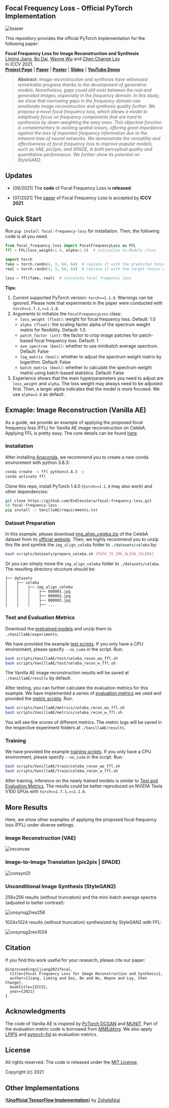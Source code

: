 ## Focal Frequency Loss - Official PyTorch Implementation

![teaser](https://raw.githubusercontent.com/EndlessSora/focal-frequency-loss/master/resources/teaser.jpg)

This repository provides the official PyTorch implementation for the following paper:

**Focal Frequency Loss for Image Reconstruction and Synthesis**<br>
[Liming Jiang](https://liming-jiang.com/), [Bo Dai](http://daibo.info/), [Wayne Wu](https://wywu.github.io/) and [Chen Change Loy](http://personal.ie.cuhk.edu.hk/~ccloy/)<br>
In ICCV 2021.<br>
[**Project Page**](https://www.mmlab-ntu.com/project/ffl/index.html) | [**Paper**](https://arxiv.org/abs/2012.12821) | [**Poster**](https://liming-jiang.com/projects/FFL/resources/poster.pdf) | [**Slides**](https://liming-jiang.com/projects/FFL/resources/slides.pdf) | [**YouTube Demo**](https://www.youtube.com/watch?v=RNTnDtKvcpc)
> **Abstract:** *Image reconstruction and synthesis have witnessed remarkable progress thanks to the development of generative models. Nonetheless, gaps could still exist between the real and generated images, especially in the frequency domain. In this study, we show that narrowing gaps in the frequency domain can ameliorate image reconstruction and synthesis quality further. We propose a novel focal frequency loss, which allows a model to adaptively focus on frequency components that are hard to synthesize by down-weighting the easy ones. This objective function is complementary to existing spatial losses, offering great impedance against the loss of important frequency information due to the inherent bias of neural networks. We demonstrate the versatility and effectiveness of focal frequency loss to improve popular models, such as VAE, pix2pix, and SPADE, in both perceptual quality and quantitative performance. We further show its potential on StyleGAN2.*

## Updates

- [09/2021] The **code** of Focal Frequency Loss is **released**.

- [07/2021] The [paper](https://arxiv.org/abs/2012.12821) of Focal Frequency Loss is accepted by **ICCV 2021**.

## Quick Start

Run `pip install focal-frequency-loss` for installation. Then, the following code is all you need.

```python
from focal_frequency_loss import FocalFrequencyLoss as FFL
ffl = FFL(loss_weight=1.0, alpha=1.0)  # initialize nn.Module class

import torch
fake = torch.randn(4, 3, 64, 64)  # replace it with the predicted tensor of shape (N, C, H, W)
real = torch.randn(4, 3, 64, 64)  # replace it with the target tensor of shape (N, C, H, W)

loss = ffl(fake, real)  # calculate focal frequency loss
```

**Tips:** 

1. Current supported PyTorch version: `torch>=1.1.0`. Warnings can be ignored. Please note that experiments in the paper were conducted with `torch<=1.7.1,>=1.1.0`.
2. Arguments to initialize the `FocalFrequencyLoss` class:
	- `loss_weight (float)`: weight for focal frequency loss. Default: 1.0
	- `alpha (float)`: the scaling factor alpha of the spectrum weight matrix for flexibility. Default: 1.0
	- `patch_factor (int)`: the factor to crop image patches for patch-based focal frequency loss. Default: 1
	- `ave_spectrum (bool)`: whether to use minibatch average spectrum. Default: False
	- `log_matrix (bool)`: whether to adjust the spectrum weight matrix by logarithm. Default: False
	- `batch_matrix (bool)`: whether to calculate the spectrum weight matrix using batch-based statistics. Default: False
3. Experience shows that the main hyperparameters you need to adjust are `loss_weight` and `alpha`. The loss weight may always need to be adjusted first. Then, a larger alpha indicates that the model is more focused. We use `alpha=1.0` as default.

## Exmaple: Image Reconstruction (Vanilla AE)

As a guide, we provide an example of applying the proposed focal frequency loss (FFL) for Vanilla AE image reconstruction on CelebA. Applying FFL is pretty easy. The core details can be found [here](https://github.com/EndlessSora/focal-frequency-loss/blob/master/VanillaAE/models.py).

### Installation

After installing [Anaconda](https://www.anaconda.com/), we recommend you to create a new conda environment with python 3.8.3:

```bash
conda create -n ffl python=3.8.3 -y
conda activate ffl
```

Clone this repo, install PyTorch 1.4.0 (`torch>=1.1.0` may also work) and other dependencies:

```bash
git clone https://github.com/EndlessSora/focal-frequency-loss.git
cd focal-frequency-loss
pip install -r VanillaAE/requirements.txt
```

### Dataset Preparation

In this example, please download [img\_align\_celeba.zip](https://drive.google.com/file/d/0B7EVK8r0v71pZjFTYXZWM3FlRnM/view?usp=sharing&resourcekey=0-dYn9z10tMJOBAkviAcfdyQ) of the CelebA dataset from its [official website](https://mmlab.ie.cuhk.edu.hk/projects/CelebA.html). Then, we highly recommend you to unzip this file and symlink the `img_align_celeba` folder to `./datasets/celeba` by:

```bash
bash scripts/datasets/prepare_celeba.sh [PATH_TO_IMG_ALIGN_CELEBA]
```

Or you can simply move the `img_align_celeba` folder to `./datasets/celeba`. The resulting directory structure should be:

```
├── datasets
│    ├── celeba
│    │    ├── img_align_celeba  
│    │    │    ├── 000001.jpg
│    │    │    ├── 000002.jpg
│    │    │    ├── 000003.jpg
│    │    │    ├── ...
```

### Test and Evaluation Metrics

Download the [pretrained models](https://drive.google.com/file/d/1YIH09eoDyP2JLmiYJpju4hOkVFO7M3b_/view?usp=sharing) and unzip them to `./VanillaAE/experiments`.

We have provided the example [test scripts](https://github.com/EndlessSora/focal-frequency-loss/tree/master/scripts/VanillaAE/test). If you only have a CPU environment, please specify `--no_cuda` in the script. Run:

```bash
bash scripts/VanillaAE/test/celeba_recon_wo_ffl.sh
bash scripts/VanillaAE/test/celeba_recon_w_ffl.sh
```

The Vanilla AE image reconstruction results will be saved at `./VanillaAE/results` by default.

After testing, you can further calculate the evaluation metrics for this example. We have implemented a series of [evaluation metrics](https://github.com/EndlessSora/focal-frequency-loss/tree/master/metrics) we used and provided the [metric scripts](https://github.com/EndlessSora/focal-frequency-loss/tree/master/scripts/VanillaAE/metrics). Run:

```bash
bash scripts/VanillaAE/metrics/celeba_recon_wo_ffl.sh
bash scripts/VanillaAE/metrics/celeba_recon_w_ffl.sh
```

You will see the scores of different metrics. The metric logs will be saved in the respective experiment folders at `./VanillaAE/results`.

### Training

We have provided the example [training scripts](https://github.com/EndlessSora/focal-frequency-loss/tree/master/scripts/VanillaAE/train). If you only have a CPU environment, please specify `--no_cuda` in the script. Run:

```bash
bash scripts/VanillaAE/train/celeba_recon_wo_ffl.sh
bash scripts/VanillaAE/train/celeba_recon_w_ffl.sh 
```

After training, inference on the newly trained models is similar to [Test and Evaluation Metrics](#test-and-evaluation-metrics). The results could be better reproduced on NVIDIA Tesla V100 GPUs with `torch<=1.7.1,>=1.1.0`.

## More Results

Here, we show other examples of applying the proposed focal frequency loss (FFL) under diverse settings.

### Image Reconstruction (VAE)

![reconvae](https://raw.githubusercontent.com/EndlessSora/focal-frequency-loss/master/resources/reconvae.jpg)

### Image-to-Image Translation (pix2pix | SPADE)

![consynI2I](https://raw.githubusercontent.com/EndlessSora/focal-frequency-loss/master/resources/consynI2I.jpg)

### Unconditional Image Synthesis (StyleGAN2)

256x256 results (without truncation) and the mini-batch average spectra (adjusted to better contrast):

![unsynsg2res256](https://raw.githubusercontent.com/EndlessSora/focal-frequency-loss/master/resources/unsynsg2res256.jpg)

1024x1024 results (without truncation) synthesized by StyleGAN2 with FFL:

![unsynsg2res1024](https://raw.githubusercontent.com/EndlessSora/focal-frequency-loss/master/resources/unsynsg2res1024.jpg)

## Citation

If you find this work useful for your research, please cite our paper:

```
@inproceedings{jiang2021focal,
  title={Focal Frequency Loss for Image Reconstruction and Synthesis},
  author={Jiang, Liming and Dai, Bo and Wu, Wayne and Loy, Chen Change},
  booktitle={ICCV},
  year={2021}
}
```

## Acknowledgments

The code of Vanilla AE is inspired by [PyTorch DCGAN](https://github.com/pytorch/examples/tree/master/dcgan) and [MUNIT](https://github.com/NVlabs/MUNIT). Part of the evaluation metric code is borrowed from [MMEditing](https://github.com/open-mmlab/mmediting). We also apply [LPIPS](https://github.com/richzhang/PerceptualSimilarity) and [pytorch-fid](https://github.com/mseitzer/pytorch-fid) as evaluation metrics.

## License

All rights reserved. The code is released under the [MIT License](https://github.com/EndlessSora/focal-frequency-loss/blob/master/LICENSE.md).

Copyright (c) 2021

## Other Implementations

[[**Unofficial TensorFlow Implementation**](https://github.com/ZohebAbai/tf-focal-frequency-loss)] by [ZohebAbai](https://github.com/ZohebAbai)